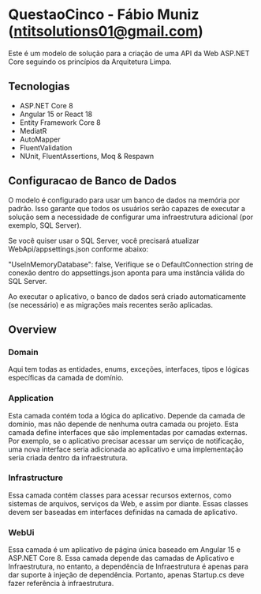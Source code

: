 ﻿# QuestaoCinco - Fábio Muniz (ntitsolutions01@gmail.com)

Este é um modelo de solução para a criação de uma API da Web ASP.NET Core seguindo os princípios da Arquitetura Limpa.

## Tecnologias
* ASP.NET Core 8
* Angular 15 or React 18
* Entity Framework Core 8
* MediatR
* AutoMapper
* FluentValidation
* NUnit, FluentAssertions, Moq & Respawn

## Configuracao de Banco de Dados

O modelo é configurado para usar um banco de dados na memória por padrão. 
Isso garante que todos os usuários serão capazes de executar a solução sem a necessidade de configurar uma infraestrutura adicional (por exemplo, SQL Server).

Se você quiser usar o SQL Server, você precisará atualizar WebApi/appsettings.json conforme abaixo:

  "UseInMemoryDatabase": false,
Verifique se o DefaultConnection string de conexão dentro do appsettings.json aponta para uma instância válida do SQL Server.

Ao executar o aplicativo, o banco de dados será criado automaticamente (se necessário) e as migrações mais recentes serão aplicadas.

## Overview

### Domain

Aqui tem todas as entidades, enums, exceções, interfaces, tipos e lógicas específicas da camada de domínio.

### Application

Esta camada contém toda a lógica do aplicativo. Depende da camada de domínio, mas não depende de nenhuma outra camada ou projeto. Esta camada define interfaces que são implementadas por camadas externas. Por exemplo, se o aplicativo precisar acessar um serviço de notificação, 
uma nova interface seria adicionada ao aplicativo e uma implementação seria criada dentro da infraestrutura.

### Infrastructure

Essa camada contém classes para acessar recursos externos, como sistemas de arquivos, serviços da Web, 
 e assim por diante. Essas classes devem ser baseadas em interfaces definidas na camada de aplicativo.

### WebUi

Essa camada é um aplicativo de página única baseado em Angular 15 e ASP.NET Core 8. Essa camada depende das camadas de Aplicativo e Infraestrutura, no entanto, a dependência de Infraestrutura é apenas para dar suporte à injeção de dependência. Portanto, apenas Startup.cs deve fazer referência à infraestrutura.